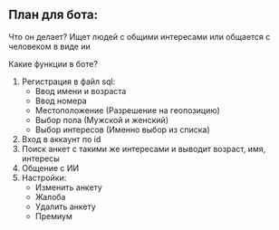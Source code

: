 ## План для бота:

Что он делает?  Ищет людей с общими интересами или общается с человеком в виде ии


Какие функции в боте?

1. Регистрация в файл sql:
    - Ввод имени и возраста
    - Ввод номера
    - Местоположение (Разрешение на геопозицию)
    - Выбор пола (Мужской и женский)
    - Выбор интересов (Именно выбор из списка)
2. Вход в аккаунт по id
3. Поиск анкет с такими же интересами и выводит возраст, имя, интересы
4. Общение с ИИ
5. Настройки:
    - Изменить анкету 
    - Жалоба
    - Удалить анкету
    - Премиум